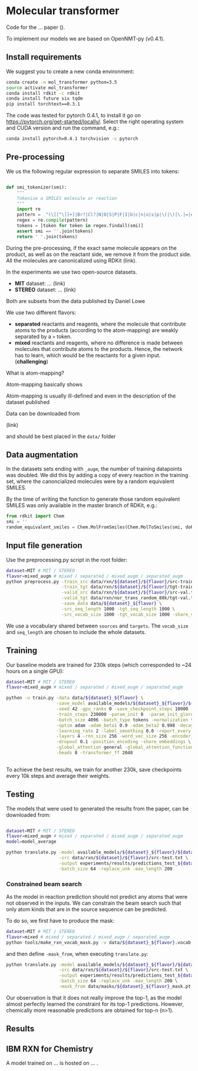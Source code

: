 # Molecular transformer

Code for the ... paper ().

To implement our models we are based on OpenNMT-py (v0.4.1).

## Install requirements

We suggest you to create a new conda environment:

```bash
conda create -n mol_transformer python=3.5
source activate mol_transformer
conda install rdkit -c rdkit
conda install future six tqdm 
pip install torchtext==0.3.1
```

The code was tested for pytorch 0.4.1, to install it go on https://pytorch.org/get-started/locally/.
Select the right operating system and CUDA version and run the command, e.g.:

```bash
conda install pytorch=0.4.1 torchvision -c pytorch
```


## Pre-processing 

We us the following regular expression to separate SMILES into tokens:

```python

def smi_tokenizer(smi):
    """
    Tokenize a SMILES molecule or reaction
    """
    import re
    pattern =  "(\[[^\]]+]|Br?|Cl?|N|O|S|P|F|I|b|c|n|o|s|p|\(|\)|\.|=|#|-|\+|\\\\|\/|:|~|@|\?|>|\*|\$|\%[0-9]{2}|[0-9])"
    regex = re.compile(pattern)
    tokens = [token for token in regex.findall(smi)]
    assert smi == ''.join(tokens)
    return ' '.join(tokens)

```

During the pre-processing, if the exact same molecule appears on the product, as well as on the reactant side, we remove it from the product side. 
All the molecules are canonicalized using RDKit (link).


In the experiments we use two open-source datasets.

* **MIT** dataset: ... (link)
* **STEREO** dataset: ... (link)

Both are subsets from the data published by Daniel Lowe

We use two different flavors:

* **separated** reactants and reagents, where the molecule that contribute atoms to the products (according to the 
atom-mapping) are weakly separated by a `>` token.
* **mixed** reactants and reagents, where no difference is made between molecules that contribute atoms to the products. 
Hence, the network has to learn, which would be the reactants for a given input. (**challenging**)

What is atom-mapping? 

Atom-mapping basically shows 

Atom-mapping is usually ill-defined and even in the description of the dataset published  


Data can be downloaded from

(link)

and should be best placed in the `data/` folder

## Data augmentation

In the datasets sets ending with `_augm`, the number of training datapoints was doubled.
We did this by adding a copy of every reaction in the training set, where the canoncialized molecules 
were by a random equivalent SMILES.

By the time of writing the function to generate those random equivalent SMILES was only available in the master branch of RDKit, e.g.:

```python
from rdkit import Chem
smi = ''
random_equivalent_smiles = Chem.MolFromSmiles(Chem.MolToSmiles(smi, doRandom=True))
```

## Input file generation

Use the preprocessing.py script in the root folder:

```bash
dataset=MIT # MIT / STEREO
flavor=mixed_augm # mixed / separated / mixed_augm / separated_augm
python preprocess.py -train_src data/rxn/${dataset}/${flavor}/src-train.txt \
                     -train_tgt data/rxn/${dataset}/${flavor}/tgt-train.txt \
                     -valid_src data/rxn/${dataset}/${flavor}/src-val.txt \
                     -valid_tgt data/rxn/nor_trans_random_80k/tgt-val.txt \
                     -save_data data/${dataset}_${flavor} \
                     -src_seq_length 1000 -tgt_seq_length 1000 \
                     -src_vocab_size 1000 -tgt_vocab_size 1000 -share_vocab
```

We use a vocabulary shared between `sources` and `targets`. 
The `vocab_size` and `seq_length` are chosen to include the whole datasets.


## Training

Our baseline models are trained for 230k steps (which corresponded to ~24 hours on a single GPU):

```bash
dataset=MIT # MIT / STEREO
flavor=mixed_augm # mixed / separated / mixed_augm / separated_augm

python -u train.py -data data/${dataset}_${flavor} \
                   -save_model available_models/${dataset}_${flavor}/${dataset}_${flavor}_model \
                   -seed 42 -gpu_ranks 0 -save_checkpoint_steps 10000 -keep_checkpoint 3 \
                   -train_steps 230000 -param_init 0  -param_init_glorot -max_generator_batches 32 \
                   -batch_size 4096 -batch_type tokens -normalization tokens -max_grad_norm 0  -accum_count 4 \
                   -optim adam -adam_beta1 0.9 -adam_beta2 0.998 -decay_method noam -warmup_steps 8000  \
                   -learning_rate 2 -label_smoothing 0.0 -report_every 1000 \
                   -layers 4 -rnn_size 256 -word_vec_size 256 -encoder_type transformer -decoder_type transformer \
                   -dropout 0.1 -position_encoding -share_embeddings \
                   -global_attention general -global_attention_function softmax -self_attn_type scaled-dot \
                   -heads 8 -transformer_ff 2048
                                
```

To achieve the best results, we train for another 230k, save checkpoints every 10k steps and average their weights.



## Testing

The models that were used to generated the results from the paper, can be downloaded from: 

```bash

dataset=MIT # MIT / STEREO
flavor=mixed_augm # mixed / separated / mixed_augm / separated_augm
model=model_average

python translate.py -model available_models/${dataset}_${flavor}/${dataset}_${flavor}_${model} \
                    -src data/rxn/${dataset}/${flavor}/src-test.txt \
                    -output experiments/results/predictions_test_${dataset}_${flavor}_${model}.txt \
                    -batch_size 64 -replace_unk -max_length 200

```

### Constrained beam search

As the model in reaction prediction should not predict any atoms that were not observed in the inputs. 
We can constrain the beam search such that only atom kinds that are in the source sequence can be predicted.

To do so, we first have to produce the mask:
 
```bash
dataset=MIT # MIT / STEREO
flavor=mixed # mixed / separated / mixed_augm / separated_augm 
python tools/make_rxn_vocab_mask.py -v data/${dataset}_${flavor}.vocab.pt -o data/masks/${dataset}_${flavor}_mask.pt  

```

and then define `-mask_from`, when executing `translate.py`:

```bash
python translate.py -model available_models/${dataset}_${flavor}/${dataset}_${flavor}_${model} \
                    -src data/rxn/${dataset}/${flavor}/src-test.txt \
                    -output experiments/results/predictions_test_${dataset}_${flavor}_${model}.txt \
                    -batch_size 64 -replace_unk -max_length 200 \
                    -mask_from data/masks/${dataset}_${flavor}_mask.pt
```

Our observation is that it does not really improve the top-1, 
as the model almost perfectly learned the constraint for its top-1 predictions. However,
chemically more reasonable predictions are obtained for top-n (n>1).


## Results


## IBM RXN for Chemistry

A model trained on ... is hosted on ... . 